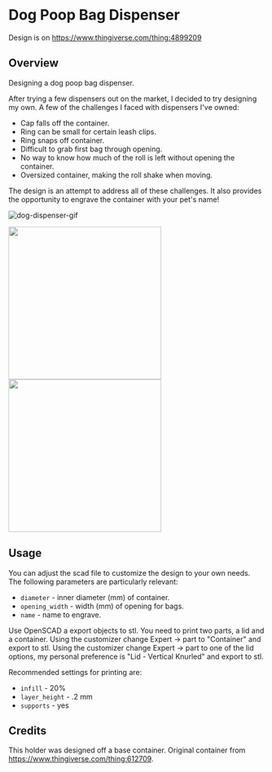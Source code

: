 # Dog Poop Bag Dispenser

Design is on https://www.thingiverse.com/thing:4899209

## Overview

Designing a dog poop bag dispenser.

After trying a few dispensers out on the market, I decided to
try designing my own. A few of the challenges I faced with dispensers 
I've owned:

* Cap falls off the container.
* Ring can be small for certain leash clips.
* Ring snaps off container.
* Difficult to grab first bag through opening.
* No way to know how much of the roll is left without opening the container.
* Oversized container, making the roll shake when moving.

The design is an attempt to address all of these challenges. It also provides the
opportunity to engrave the container with your pet's name!

![dog-dispenser-gif](https://user-images.githubusercontent.com/6743515/124319785-c7bb4800-db48-11eb-86ee-648e45dda4b9.gif)

<img src="https://user-images.githubusercontent.com/6743515/124312076-be2be300-db3c-11eb-81c5-5ee2d98367aa.PNG" width="300"><img src="https://user-images.githubusercontent.com/6743515/124312068-bb30f280-db3c-11eb-8bfa-4cc88c3df2ac.PNG" width="300">

## Usage
You can adjust the scad file to customize the design to your own needs. The following parameters
are particularly relevant:

* `diameter` - inner diameter (mm) of container.
* `opening_width` - width (mm) of opening for bags.
* `name` - name to engrave.

Use OpenSCAD a export objects to stl. You need to print two parts, a lid and a container. 
Using the customizer change Expert -> part to "Container" and export to stl.
Using the customizer change Expert -> part to one of the lid options, my personal preference
is "Lid - Vertical Knurled" and export to stl.

Recommended settings for printing are:

* `infill` - 20%
* `layer_height` - .2 mm
* `supports` - yes


## Credits

This holder was designed off a base container.
Original container from https://www.thingiverse.com/thing:612709.
